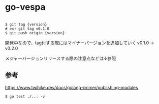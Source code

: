 # go-vespa


```shell

$ git tag {version}
# ex) git tag v0.1.0
$ git push origin {version}
```

開発中なので、tag付する際にはマイナーバージョンを追加していく
v0.1.0 -> v0.2.0 

メジャーバージョンリリースする際の注意点などは↓参照

## 参考
https://www.twihike.dev/docs/golang-primer/publishing-modules


```shell
$ go test ./... -v
```
